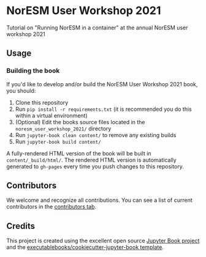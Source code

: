 # NorESM User Workshop 2021

Tutorial on "Running NorESM in a container" at the annual NorESM user workshop 2021

## Usage

### Building the book

If you'd like to develop and/or build the NorESM User Workshop 2021 book, you should:

1. Clone this repository
2. Run `pip install -r requirements.txt` (it is recommended you do this within a virtual environment)
3. (Optional) Edit the books source files located in the `noresm_user_workshop_2021/` directory
4. Run `jupyter-book clean content/` to remove any existing builds
5. Run `jupyter-book build content/`

A fully-rendered HTML version of the book will be built in `content/_build/html/`. The rendered HTML version is automatically generated to `gh-pages` every time you push changes to this repository.

## Contributors

We welcome and recognize all contributions. You can see a list of current contributors in the [contributors tab](https://github.com/NordicESMHub/NorESM_user_workshop_2021/graphs/contributors).

## Credits

This project is created using the excellent open source [Jupyter Book project](https://jupyterbook.org/) and the [executablebooks/cookiecutter-jupyter-book template](https://github.com/executablebooks/cookiecutter-jupyter-book).
